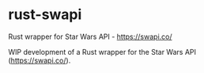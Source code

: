 # rust-swapi
Rust wrapper for Star Wars API - https://swapi.co/

WIP development of a Rust wrapper for the Star Wars API (https://swapi.co/).
